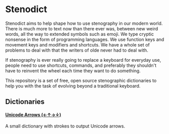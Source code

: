 # Stenodict

Stenodict aims to help shape how to use stenography in our modern world.
There is much more to text now than there ever was, between new
weird words, all the way to extended symbols such as emoji. We type cryptic
nonsense in the form of programming languages. We use function keys and movement
keys and modifiers and shortcuts. We have a whole set of problems
to deal with that the writers of olde never had to deal with.

If stenography is ever really going to replace a keyboard for everyday use,
people need to use shortcuts, commands, and preferably they shouldn't have to
reinvent the wheel each time they want to do something.

This repository is a set of free, open source stenographic dictionaries to help
you with the task of evolving beyond a traditional keyboard.

## Dictionaries

#### [Unicode Arrows (←↑→↓)](dictionaries/unicode_arrows.md)

A small dictionary with strokes to output Unicode arrows.